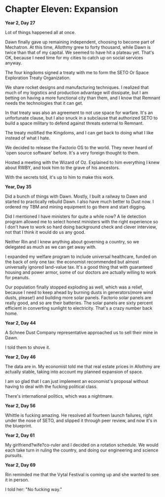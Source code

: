 # Chapter Eleven: Expansion

**Year 2, Day 27**

Lot of things happened all at once.

Dawn finally gave up remaining independent, choosing to become part of Mechatron. At this time, Allothmy grew to forty thousand, while Dawn is twice than that of my capital. We seemed to have hit a plateau yet. That's OK, because I need time for my cities to catch up on social services anyway.

The four kingdoms signed a treaty with me to form the SETO Or Space Exploration Treaty Organization.

We share rocket designs and manufacturing techniques. I realized that much of my logistics and production advantage will dissipate, but I am betting on having a more functional city than them, and I know that Remnant needs the technologies that it can get.

In that treaty was also an agreement to not use space for warfare. It's an unfortunate clause, but I also snuck in a subclause that authorized SETO to build a space military to defend against threats external to Remnant.

The treaty mollified the Kingdoms, and I can get back to doing what I like instead of what I hate.

We decided to release the Factorio OS to the world. They never heard of 'open source software' before. It's a very foreign thought to them.

Hosted a meeting with the Wizard of Oz. Explained to him everything I knew about RWBY, and took him to the grave of his ancestors.

With the secrets told, it's up to him to make this work.

**Year, Day 35**

Did a bunch of things with Dawn. Mostly, I built a railway to Dawn and started to practically rebuild Dawn. I also have much better to Dust now. I ordered my TBM and mining equipment to go there and start digging.

Did I mentioned I have ministers for quite a while now? A lie detection program allowed me to select honest ministers with the right experience so I don't have to work so hard doing background check and clever interview, not that I think it would do us any good.

Neither Rin and I knew anything about governing a country, so we delegated as much as we can get away with.

I expanded my welfare program to include universal healthcare, funded on the back of only one tax: the economist recommended but almost universally ignored land-value tax. It's a good thing that with guaranteed housing and power armor, some of our doctors are actually willing to work for peanuts.

Our population finally stopped exploding as well, which was a relief, because I need to keep ahead by burning dusts in generators(more wind dusts, please!) and building more solar panels. Factorio solar panels are really good, and so are their batteries. The solar panels are sixty percent efficient in converting sunlight to electricity. That's a crazy number back home.

**Year 2, Day 44**

A Schnee Dust Company representative approached us to sell their mine in Dawn.

I told them to shove it.

**Year 2, Day 46**

The data are in. My economist told me that real estate prices in Allothmy are actually stable, taking into account my planned expansion of space.

I am so glad that I can just implement an economist's proposal without having to deal with the fucking political class.

There's international politics, which was a nightmare.

**Year 2, Day 56**

Whittle is fucking amazing. He resolved all fourteen launch failures, right under the nose of SETO, and slipped it through peer review, and now it's in the blueprint.

**Year 2, Day 61**

My girlfriend?wife?co-ruler and I decided on a rotation schedule. We would each take turn in ruling the country, and doing our engineering and science pursuits.

**Year 2, Day 69**

Rin reminded me that the Vytal Festival is coming up and she wanted to see it in person.

I told her: "No fucking way."
